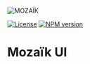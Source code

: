 ![MOZAÏK][logo]

[![License][license-image]][license-url]
[![NPM version][npm-image]][npm-url]

# Mozaïk UI

[logo]: https://raw.githubusercontent.com/wiki/plouc/mozaik/assets/mozaik-logo-v2.png
[license-image]: https://img.shields.io/github/license/plouc/mozaik.svg?style=flat-square
[license-url]: https://github.com/plouc/mozaik/blob/master/LICENSE.md
[npm-image]: https://img.shields.io/npm/v/@mozaik/ui.svg?style=flat-square
[npm-url]: https://www.npmjs.com/package/@mozaik/ui
